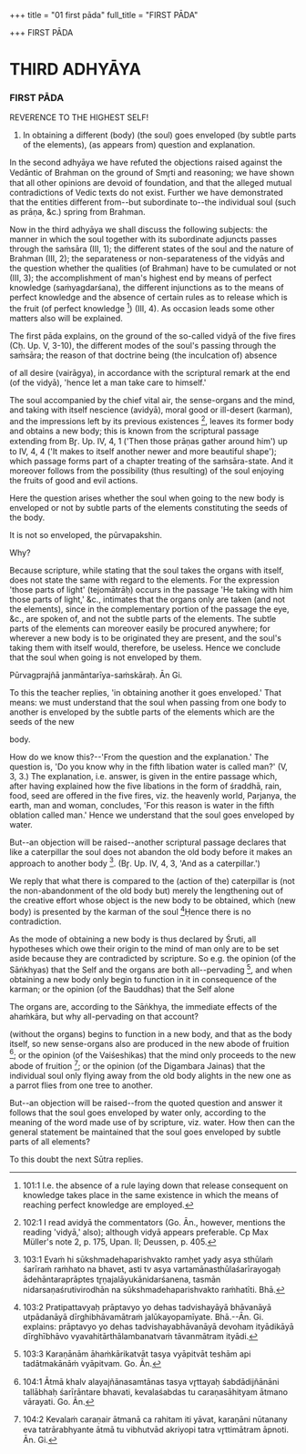 +++
title = "01 first pāda"
full_title = "FIRST PĀDA"

+++
FIRST PĀDA



# THIRD ADHYĀYA

### FIRST PĀDA

REVERENCE TO THE HIGHEST SELF!

1. In obtaining a different (body) (the soul) goes enveloped (by subtle parts of the elements), (as appears from) question and explanation.

In the second adhyāya we have refuted the objections raised against the Vedāntic of Brahman on the ground of Smr̥ti and reasoning; we have shown that all other opinions are devoid of foundation, and that the alleged mutual contradictions of Vedic texts do not exist. Further we have demonstrated that the entities different from--but subordinate to--the individual soul (such as prāṇa, &c.) spring from Brahman.

Now in the third adhyāya we shall discuss the following subjects: the manner in which the soul together with its subordinate adjuncts passes through the saṁsāra (III, 1); the different states of the soul and the nature of Brahman (III, 2); the separateness or non-separateness of the vidyās and the question whether the qualities (of Brahman) have to be cumulated or not (III, 3); the accomplishment of man's highest end by means of perfect knowledge (saṁyagdarśana), the different injunctions as to the means of perfect knowledge and the absence of certain rules as to release which is the fruit (of perfect knowledge [^fn_64]) (III, 4). As occasion leads some other matters also will be explained.

The first pāda explains, on the ground of the so-called vidyā of the five fires (Cḥ. Up. V, 3-10), the different modes of the soul's passing through the saṁsāra; the reason of that doctrine being (the inculcation of) absence

[^fn_64]: 101:1 I.e. the absence of a rule laying down that release consequent on knowledge takes place in the same existence in which the means of reaching perfect knowledge are employed.

of all desire (vairāgya), in accordance with the scriptural remark at the end (of the vidyā), 'hence let a man take care to himself.'

The soul accompanied by the chief vital air, the sense-organs and the mind, and taking with itself nescience (avidyā), moral good or ill-desert (karman), and the impressions left by its previous existences [^fn_65], leaves its former body and obtains a new body; this is known from the scriptural passage extending from Br̥. Up. IV, 4, 1 ('Then those prāṇas gather around him') up to IV, 4, 4 ('It makes to itself another newer and more beautiful shape'); which passage forms part of a chapter treating of the saṁsāra-state. And it moreover follows from the possibility (thus resulting) of the soul enjoying the fruits of good and evil actions.

Here the question arises whether the soul when going to the new body is enveloped or not by subtle parts of the elements constituting the seeds of the body.

It is not so enveloped, the pūrvapakshin.

Why?

Because scripture, while stating that the soul takes the organs with itself, does not state the same with regard to the elements. For the expression 'those parts of light' (tejomātrāḥ) occurs in the passage 'He taking with him those parts of light,' &c., intimates that the organs only are taken (and not the elements), since in the complementary portion of the passage the eye, &c., are spoken of, and not the subtle parts of the elements. The subtle parts of the elements can moreover easily be procured anywhere; for wherever a new body is to be originated they are present, and the soul's taking them with itself would, therefore, be useless. Hence we conclude that the soul when going is not enveloped by them.

[^fn_65]: 102:1 I read avidyā the commentators (Go. Ān., however, mentions the reading 'vidyā,' also); although vidyā appears preferable. Cp Max Müller's note 2, p. 175, Upan. II; Deussen, p. 405.

Pūrvagprajñā janmāntarīya-saṁskāraḥ. Ān Gi.

To this the teacher replies, 'in obtaining another it goes enveloped.' That means: we must understand that the soul when passing from one body to another is enveloped by the subtle parts of the elements which are the seeds of the new

body.

How do we know this?--'From the question and the explanation.' The question is, 'Do you know why in the fifth libation water is called man?' (V, 3, 3.) The explanation, i.e. answer, is given in the entire passage which, after having explained how the five libations in the form of śraddhā, rain, food, seed are offered in the five fires, viz. the heavenly world, Parjanya, the earth, man and woman, concludes, 'For this reason is water in the fifth oblation called man.' Hence we understand that the soul goes enveloped by water.

But--an objection will be raised--another scriptural passage declares that like a caterpillar the soul does not abandon the old body before it makes an approach to another body [^fn_66]. (Br̥. Up. IV, 4, 3, 'And as a caterpillar.')

We reply that what there is compared to the (action of the) caterpillar is (not the non-abandonment of the old body but) merely the lengthening out of the creative effort whose object is the new body to be obtained, which (new body) is presented by the karman of the soul [^fn_67]Ḥence there is no contradiction.

As the mode of obtaining a new body is thus declared by Śruti, all hypotheses which owe their origin to the mind of man only are to be set aside because they are contradicted by scripture. So e.g. the opinion (of the Sāṅkhyas) that the Self and the organs are both all--pervading [^fn_68], and when obtaining a new body only begin to function in it in consequence of the karman; or the opinion (of the Bauddhas) that the Self alone

[^fn_66]: 103:1 Evaṁ hi sūkshmadehaparishvakto ramḥet yady asya sthūlaṁ śarīraṁ raṁhato na bhavet, asti tv asya vartamānasthūlaśarīrayogaḥ ādehāntaraprāptes tr̥ṇajalāyukānidarśanena, tasmān nidarsaṇaśrutivirodhān na sūkshmadehaparishvakto raṁhatīti. Bhā.

[^fn_67]: 103:2 Pratipattavyaḥ prāptavyo yo dehas tadvishayāyā bhāvanāyā utpādanāyā dīrghibhāvamātraṁ jalūkayopamīyate. Bhā.--Ān. Gi. explains: prāptavyo yo dehas tadvishayabhāvanāyā devoham ityādikāyā dīrghībhāvo vyavahitārthālambanatvaṁ tāvanmātram ityādi.

[^fn_68]: 103:3 Karaṇānām āhaṁkārikatvāt tasya vyāpitvāt teshām api tadātmakānāṁ vyāpitvam. Go. Ān.

The organs are, according to the Sāṅkhya, the immediate effects of the ahaṁkāra, but why all-pervading on that account?

(without the organs) begins to function in a new body, and that as the body itself, so new sense-organs also are produced in the new abode of fruition [^fn_69]; or the opinion (of the Vaiśeshikas) that the mind only proceeds to the new abode of fruition [^fn_70]; or the opinion (of the Digambara Jainas) that the individual soul only flying away from the old body alights in the new one as a parrot flies from one tree to another.

But--an objection will be raised--from the quoted question and answer it follows that the soul goes enveloped by water only, according to the meaning of the word made use of by scripture, viz. water. How then can the general statement be maintained that the soul goes enveloped by subtle parts of all elements?

To this doubt the next Sūtra replies.

[^fn_69]: 104:1 Ātmā khalv alayajñānasamtānas tasya vr̥ttayaḥ śabdādijñānāni tallābhaḥ śarīrāntare bhavati, kevalaśabdas tu caraṇasāhityam ātmano vārayati. Go. Ān.

[^fn_70]: 104:2 Kevalaṁ caraṇair ātmanā ca rahitam iti yāvat, karaṇāni nūtanany eva tatrārabhyante ātmā tu vibhutvād akriyopi tatra vr̥ttimātram āpnoti. Ān. Gi.

